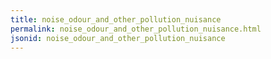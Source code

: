 ```yaml
---
title: noise_odour_and_other_pollution_nuisance
permalink: noise_odour_and_other_pollution_nuisance.html
jsonid: noise_odour_and_other_pollution_nuisance
---
```

